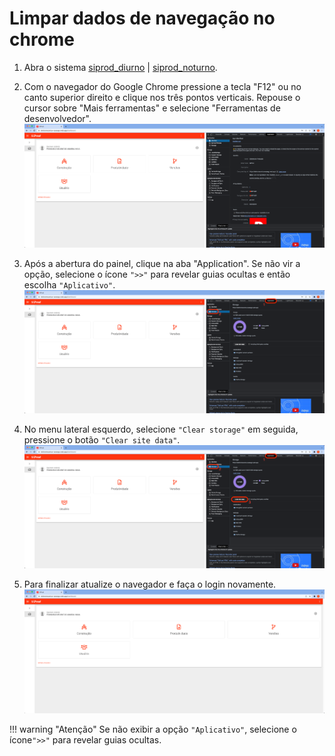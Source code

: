 # Limpar dados de navegação no chrome

1. Abra o sistema [siprod_diurno](https://eletromecanica-sossego.web.app) | [siprod_noturno](https://manut-ind-paradao-cks.web.app/construction).

2. Com o navegador do Google Chrome pressione a tecla "F12" ou no canto superior direito e clique nos três pontos verticais. Repouse o cursor sobre "Mais ferramentas" e selecione "Ferramentas de desenvolvedor".
![Image](./images/cache_corrompido_1.png)

3. Após a abertura do painel, clique na aba "Application". Se não vir a opção, selecione o ícone `">>"` para revelar guias ocultas e então escolha `"Aplicativo"`.
![Image](./images/cache_corrompido_2.png)

4. No menu lateral esquerdo, selecione `"Clear storage"` em seguida, pressione o botão `"Clear site data"`.
![Image](./images/cache_corrompido_3.png)

5. Para finalizar atualize o navegador e faça o login novamente.
![Image](./images/cache_corrompido_4.png)

!!! warning "Atenção"
    Se não exibir a opção `"Aplicativo"`, selecione o ícone`">>"` para revelar guias ocultas.

